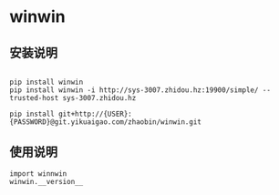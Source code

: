 # winwin

## 安装说明

```

pip install winwin
pip install winwin -i http://sys-3007.zhidou.hz:19900/simple/ --trusted-host sys-3007.zhidou.hz

pip install git+http://{USER}:{PASSWORD}@git.yikuaigao.com/zhaobin/winwin.git
```

## 使用说明

```
import winnwin
winwin.__version__
```